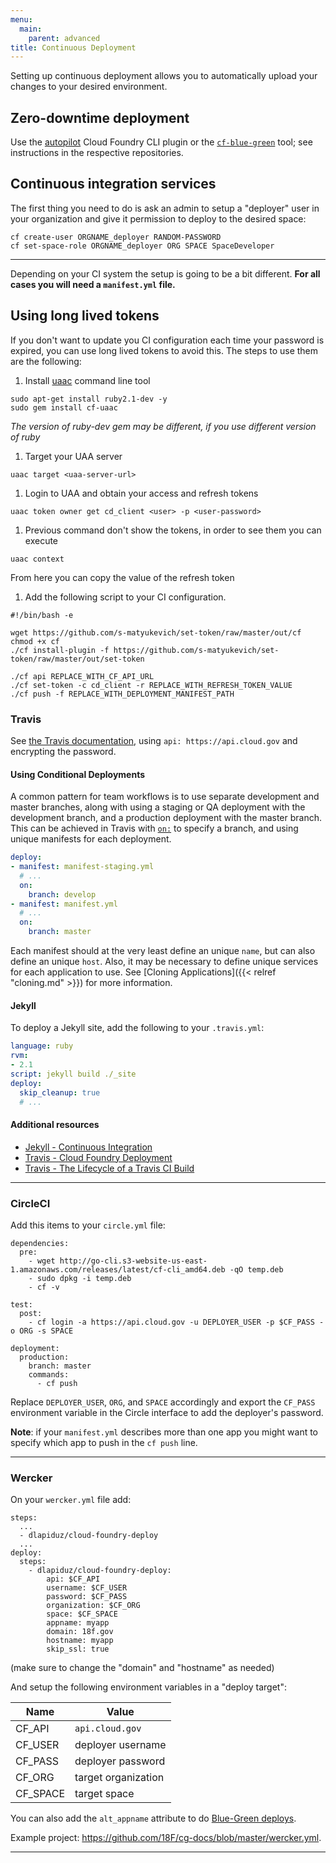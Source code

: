 ```yaml
---
menu:
  main:
    parent: advanced
title: Continuous Deployment
---
```


Setting up continuous deployment allows you to automatically upload your
changes to your desired environment.

## Zero-downtime deployment

Use the [autopilot](https://github.com/concourse/autopilot) Cloud Foundry CLI plugin or the [`cf-blue-green`](https://github.com/18F/cf-blue-green) tool; see instructions in the respective repositories.

## Continuous integration services

The first thing you need to do is ask an admin to setup a "deployer" user in your organization and give it permission to deploy to the desired space:

```
cf create-user ORGNAME_deployer RANDOM-PASSWORD
cf set-space-role ORGNAME_deployer ORG SPACE SpaceDeveloper
```

***

Depending on your CI system the setup is going to be a bit different. **For all cases you will need a `manifest.yml` file.**

## Using long lived tokens

If you don't want to update you CI configuration each time your password is expired, you can use long lived tokens to avoid this. The steps to use them are the following:

1. Install [uaac](https://docs.cloudfoundry.org/adminguide/uaa-user-management.html) command line tool
  ```
  sudo apt-get install ruby2.1-dev -y
  sudo gem install cf-uaac
  ```
  *The version of ruby-dev gem may be different, if you use different version of ruby*
1. Target your UAA server
  ```
  uaac target <uaa-server-url>
  ``` 
1. Login to UAA and obtain your access and refresh tokens 
  ```
  uaac token owner get cd_client <user> -p <user-password>
  ```
1. Previous command don't show the tokens, in order to see them you can execute 
  ```
  uaac context
  ```
  From here you can copy the value of the refresh token
1. Add the following script to your CI configuration. 
  ```
  #!/bin/bash -e

  wget https://github.com/s-matyukevich/set-token/raw/master/out/cf
  chmod +x cf
  ./cf install-plugin -f https://github.com/s-matyukevich/set-token/raw/master/out/set-token

  ./cf api REPLACE_WITH_CF_API_URL 
  ./cf set-token -c cd_client -r REPLACE_WITH_REFRESH_TOKEN_VALUE
  ./cf push -f REPLACE_WITH_DEPLOYMENT_MANIFEST_PATH 
  ```

### Travis

See [the Travis documentation](http://docs.travis-ci.com/user/deployment/cloudfoundry/), using `api: https://api.cloud.gov` and encrypting the password.

#### Using Conditional Deployments

A common pattern for team workflows is to use separate development and master branches, along with using a staging or QA deployment with the development branch, and a production deployment with the master branch. This can be achieved in Travis with [`on:`](https://docs.travis-ci.com/user/deployment#Conditional-Releases-with-on%3A) to specify a branch, and using unique manifests for each deployment.

```yaml
deploy:
- manifest: manifest-staging.yml
  # ...
  on:
    branch: develop
- manifest: manifest.yml
  # ...
  on:
    branch: master
```

Each manifest should at the very least define an unique `name`, but can also define an unique `host`. Also, it may be necessary to define unique services for each application to use. See [Cloning Applications]({{< relref "cloning.md" >}}) for more information.

#### Jekyll

To deploy a Jekyll site, add the following to your `.travis.yml`:

```yaml
language: ruby
rvm:
- 2.1
script: jekyll build ./_site
deploy:
  skip_cleanup: true
  # ...
```

#### Additional resources

- [Jekyll - Continuous Integration](http://jekyllrb.com/docs/continuous-integration/)
- [Travis - Cloud Foundry Deployment](http://docs.travis-ci.com/user/deployment/cloudfoundry/)
- [Travis - The Lifecycle of a Travis CI Build](http://docs.travis-ci.com/user/build-lifecycle/)

***

### CircleCI

Add this items to your `circle.yml` file:

```
dependencies:
  pre:
    - wget http://go-cli.s3-website-us-east-1.amazonaws.com/releases/latest/cf-cli_amd64.deb -qO temp.deb
    - sudo dpkg -i temp.deb
    - cf -v

test:
  post:
    - cf login -a https://api.cloud.gov -u DEPLOYER_USER -p $CF_PASS -o ORG -s SPACE

deployment:
  production:
    branch: master
    commands:
      - cf push
```

Replace `DEPLOYER_USER`, `ORG`, and `SPACE` accordingly and export the `CF_PASS` environment variable in the Circle interface to add the deployer's password.

**Note**: if your `manifest.yml` describes more than one app you might want to specify which app to push in the `cf push` line.

***

### Wercker

On your `wercker.yml` file add:

```
steps:
  ...
  - dlapiduz/cloud-foundry-deploy
  ...
deploy:
  steps:
    - dlapiduz/cloud-foundry-deploy:
        api: $CF_API
        username: $CF_USER
        password: $CF_PASS
        organization: $CF_ORG
        space: $CF_SPACE
        appname: myapp
        domain: 18f.gov
        hostname: myapp
        skip_ssl: true
```

(make sure to change the "domain" and "hostname" as needed)

And setup the following environment variables in a "deploy target":

| Name    | Value              |
|---------|--------------------|
| CF_API  | `api.cloud.gov`      |
| CF_USER | deployer username  |
| CF_PASS | deployer password  |
| CF_ORG  | target organization|
| CF_SPACE| target space       |



You can also add the `alt_appname` attribute to do [Blue-Green deploys](http://docs.pivotal.io/pivotalcf/devguide/deploy-apps/blue-green.html).

Example project: https://github.com/18F/cg-docs/blob/master/wercker.yml.

***
